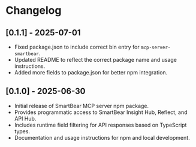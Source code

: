# Changelog

## [0.1.1] - 2025-07-01
- Fixed package.json to include correct bin entry for `mcp-server-smartbear`.
- Updated README to reflect the correct package name and usage instructions.
- Added more fields to package.json for better npm integration.

## [0.1.0] - 2025-06-30
- Initial release of SmartBear MCP server npm package.
- Provides programmatic access to SmartBear Insight Hub, Reflect, and API Hub.
- Includes runtime field filtering for API responses based on TypeScript types.
- Documentation and usage instructions for npm and local development.

